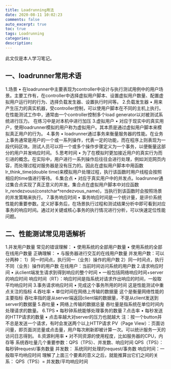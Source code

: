 ```yaml
---
title: Loadrunning用法
date: 2020-08-11 10:02:23
comments: false
auto_excerpt: true
toc: true
tags: Loadrunning
categories: 
description:
---
```

此文仅是本人学习笔记。

## 一、loadrunner常用术语
1.场景
•	在loadrunner中主要表现为controller中设计与执行测试用例中的用户场景。主要工作有，在controller中选择虚拟用户脚本、设置虚拟用户数量、配置虚拟用户运行时的行为、选择负载发生器、设置执行时间等。
2.负载发生器
•	用来产生压力的真实机器，受controller控制，可以使用户脚本在不同的主机上执行。在性能测试工作中，通常由一个controller控制多个load generator以对被测试系统进行压力。
在练习中是对本机中进行加压
3.虚拟用户
•	对应于现实中的真实用户，使用loadrunner模拟的用户称为虚拟用户。其本质是通过虚拟用户脚本来模拟真正用户的行为。
4.事务
•	loadrunner通过事务来衡量服务器的性能。在业务上事务通常是用户的一个或一系列操作，代表一定的功能，而在程序上则表现为一段代码区块。测试人员可以将一个或多个操作步骤定义为一个事务，以便衡量这部分的用户并发响应时间。
5.思考时间
•	为了在模拟时更加接近用户的真实行为而引进的概念。在实际中，用户进行一系列操作后往往会进行处理，例如浏览网页内容，而处理过程对服务器是没有压力的。因此在虚拟用户脚本中用函数lr_think_time(double time)来模拟用户处理过程，执行该函数时用户线程会按照相应的time值进行等待。
6.集合点
•	对应于真实用户中的并发点。loadrunner通过集合点实现了真正意义的并发。集合点在虚拟用户脚本中对应函数lr_rendezvous(constchar*rendezvous_name)，当执行到该函数时会按照场景的并发策略来执行。
7.事务响应时间
•	事务响应时间是一个统计量，是评价系统性能的重要参数。定义好事务后，在场景执行过程和测试结果分析中即可看到对应事务的响应时间。通过对关键或核心事务的执行情况进行分析，可以快速定位性能问题。

## 二、性能测试常见用语解析
1.并发用户数量
常见的错误理解：
•	使用系统的全部用户数量
•	使用系统的全部在线用户数量
正确理解：
•	与服务器进行交互的在线用户数量
并发用户数：可以分两种：
1）同一时间点，执行同一（业务）操作的用户数
2）同一时间点，执行不同（业务）操作的用户数
在线用户：当前时间访问系统的用户数
2.请求响应时间
•	从client端发生请求到得到响应的整个时间
•	一般包括网络响应时间+server的响应时间
 响应时间（RT）：响应时间是指系统对请求作出响应的时间，一般取平均响应时间
3.事务请求响应时间
•	完成这个事务所用的时间
这是性能测试中重点关注的指标
4.吞吐率
•	单位时间在网络上传输的数据量
这个是衡量网络性能的主要指标
吞吐率指的是从server端返回client端的数据量，不是从client发送到server的数据量
5.吞吐量
•	网络上传输的数据总量
 吞吐量是指系统在单位时间内处理请求的数量。
6.TPS
•	每秒钟系统能够处理事务的数量
7.点击率
•	每秒发送的HTTP请求的数量
•	点击率越大对server的压力也就越大
注：按一个button并不总是发送一个请求，有时会发送两个以上HTTP请求
PV（Page View）：页面访问量，即页面浏览量或点击量，用户每次刷新即被计算一次。可以统计服务一天的访问日志得到。
8.资源利用率
•	对不同资源的使用程度，比如服务器的CPU，内存等
  系统吞吐量几个重要参数：QPS（TPS）、并发数、响应时间
       QPS（TPS）：每秒钟request/事务数量
       并发数： 系统同时处理的request/事务数
       响应时间：一般取平均响应时间
    理解了上面三个要素的意义之后，就能推算出它们之间的关系：
    QPS（TPS）= 并发数/平均响应时间

    